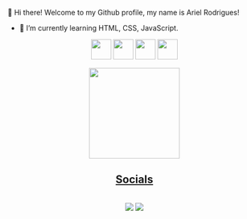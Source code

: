 👋 Hi there! Welcome to my Github profile, my name is Ariel Rodrigues!

- 🌱 I’m currently learning HTML, CSS, JavaScript.

<p align="center"><a href="https://github.com/arielrodriguess"><img src="https://cdn.jsdelivr.net/gh/devicons/devicon/icons/html5/html5-original.svg" width="40" height="40" ></a> <a href="https://github.com/arielrodriguess"><img src="https://cdn.jsdelivr.net/gh/devicons/devicon/icons/css3/css3-original.svg"  width="40" height="40"></a> 
<a href="https://github.com/arielrodriguess"><img src="https://cdn.jsdelivr.net/gh/devicons/devicon/icons/javascript/javascript-original.svg" width="40" height="40"></a>
<a href="https://github.com/arielrodriguess"><img src="https://cdn.jsdelivr.net/gh/devicons/devicon/icons/git/git-original.svg"  width="40" height="40"></a>
</p>
          

<div align="center">
  <a href="https://github.com/arielrodriguess">
  <img height="180em" src="https://github-readme-stats-eight-theta.vercel.app/api?username=arielrodriguess&show_icons=true&theme=dark&include_all_commits=true&count_private=true"/>   
<!--    <img height="180em" src="https://https://github-readme-stats-eight-theta.vercel.app/api/top-langs/?username=arielrodriguess&layout=compact&langs_count=7&theme=dark"/>
 </div> -->

  
  ##
<h2 align="center">Socials<h2/>
<p align="center">
  <a href="https://instagram.com/arielrodrigues460" target="_blank"><img src="https://img.shields.io/badge/-Instagram-%23E4405F?style=for-the-badge&logo=instagram&logoColor=white" target="_blank"></a> <a href="https://www.linkedin.com/in/ariel-da-silva-rodrigues-220193262" target="_blank"><img src="https://img.shields.io/badge/-LinkedIn-%230077B5?style=for-the-badge&logo=linkedin&logoColor=white" target="_blank"></a>    
</p>


<!--
**arielrodriguess/arielrodriguess** is a ✨ _special_ ✨ repository because its `README.md` (this file) appears on your GitHub profile.

Here are some ideas to get you started:

- 🔭 I’m currently working on ...
- 🌱 I’m currently learning ...
- 👯 I’m looking to collaborate on ...
- 🤔 I’m looking for help with ...
- 💬 Ask me about ...
- 📫 How to reach me: ...
- 😄 Pronouns: ...
- ⚡ Fun fact: ...
-->
